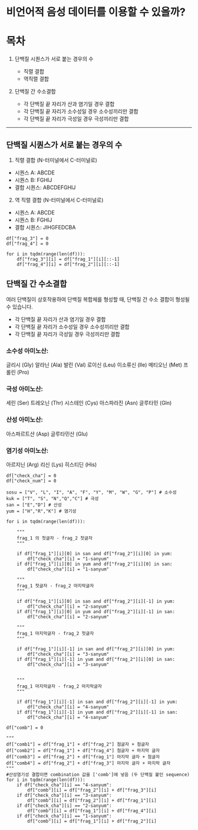 # 비언어적 음성 데이터를 이용할 수 있을까?

# 목차

1. 단백질 시퀀스가 서로 붙는 경우의 수
   - 직렬 결합
   - 역직렬 결합

2. 단백질 간 수소결합
   - 각 단백질 끝 자리가 산과 염기일 경우 결합
   - 각 단백질 끝 자리가 소수성일 경우 소수성끼리만 결합
   - 각 단백질 끝 자리가 극성일 경우 극성끼리만 결합

---

## 단백질 시퀀스가 서로 붙는 경우의 수

1. 직렬 결합 (N-터미널에서 C-터미널로)

- 시퀀스 A: ABCDE
- 시퀀스 B: FGHIJ
- 결합 시퀀스: ABCDEFGHIJ

2. 역 직렬 결합 (N-터미널에서 C-터미널로)

- 시퀀스 A: ABCDE
- 시퀀스 B: FGHIJ
- 결합 시퀀스: JIHGFEDCBA

```
df["frag_3"] = 0
df["frag_4"] = 0

for i in tqdm(range(len(df))):
    df["frag_3"][i] = df["frag_1"][i][::-1]
    df["frag_4"][i] = df["frag_2"][i][::-1]
```

## 단백질 간 수소결합

여러 단백질이 상호작용하여 단백질 복합체를 형성할 때, 단백질 간 수소 결합이 형성될 수 있습니다.

- 각 단백질 끝 자리가 산과 염기일 경우 결합
- 각 단백질 끝 자리가 소수성일 경우 소수성끼리만 결합
- 각 단백질 끝 자리가 극성일 경우 극성끼리만 결합

### 소수성 아미노산:
글리시 (Gly)
알라닌 (Ala)
발린 (Val)
로이신 (Leu)
이소류신 (Ile)
메티오닌 (Met)
프롤린 (Pro)

### 극성 아미노산:
세린 (Ser)
트레오닌 (Thr)
시스테인 (Cys)
아스파라진 (Asn)
글루타민 (Gln)

### 산성 아미노산:
아스파르트산 (Asp)
글루타민산 (Glu)

### 염기성 아미노산:
아르지닌 (Arg)
리신 (Lys)
히스티딘 (His)


```
df["check_cha"] = 0
df["check_num"] = 0

sosu = ["V", "L", "I", "A", "F", "Y", "M", "W", "G", "P"] # 소수성
kuk = ["T", "S", "N","Q","C"] # 극성
san = ["E","D"] # 산성
yum = ["H","R","K"] # 염기성

for i in tqdm(range(len(df))):

    """
    frag_1 의 첫글자 - frag_2 첫글자
    """        
        
    if df["frag_1"][i][0] in san and df["frag_2"][i][0] in yum:
        df["check_cha"][i] = "1-sanyum"
    if df["frag_1"][i][0] in yum and df["frag_2"][i][0] in san:
        df["check_cha"][i] = "1-sanyum"    
    
    """
    frag_1 첫글자 - frag_2 마지막글자
    """

    if df["frag_1"][i][0] in san and df["frag_2"][i][-1] in yum:
        df["check_cha"][i] = "2-sanyum"
    if df["frag_1"][i][0] in yum and df["frag_2"][i][-1] in san:
        df["check_cha"][i] = "2-sanyum"
        
    """
    frag_1 마지막글자 - frag_2 첫글자
    """

    if df["frag_1"][i][-1] in san and df["frag_2"][i][0] in yum:
        df["check_cha"][i] = "3-sanyum"
    if df["frag_1"][i][-1] in yum and df["frag_2"][i][0] in san:
        df["check_cha"][i] = "3-sanyum"            
        
        
    """
    frag_1 마지막글자 - frag_2 마지막글자
    """

    if df["frag_1"][i][-1] in san and df["frag_2"][i][-1] in yum:
        df["check_cha"][i] = "4-sanyum"
    if df["frag_1"][i][-1] in yum and df["frag_2"][i][-1] in san:
        df["check_cha"][i] = "4-sanyum"    

df["comb"] = 0

"""
df["comb1"] = df["frag_1"] + df["frag_2"] 첨글자 + 첨글자
df["comb2"] = df["frag_1"] + df["frag_4"] 첨글자 + 마지막 글자
df["comb3"] = df["frag_2"] + df["frag_1"] 마지막 글자 + 첨글자
df["comb4"] = df["frag_2"] + df["frag_3"] 마지막 글자 + 마지막 글자
"""
#산성염기성 결합이면 combination 값을 ['comb']에 넣음 (두 단백질 붙인 sequence)
for i in tqdm(range(len(df))):
    if df["check_cha"][i] == "4-sanyum":
        df["comb"][i] = df["frag_2"][i] + df["frag_3"][i]
    if df["check_cha"][i] == "3-sanyum":
        df["comb"][i] = df["frag_2"][i] + df["frag_1"][i]
    if df["check_cha"][i] == "2-sanyum":
        df["comb"][i] = df["frag_1"][i] + df["frag_4"][i]
    if df["check_cha"][i] == "1-sanyum":
        df["comb"][i] = df["frag_1"][i] + df["frag_2"][i]

```